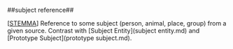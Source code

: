 ##subject reference##

\[[STEMMA](SOURCES.md#STEMMA)\] Reference to some subject (person, animal, place, group) from a given source. Contrast with [Subject Entity](subject entity.md) and [Prototype Subject](prototype subject.md).

